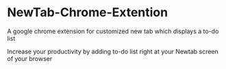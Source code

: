 # NewTab-Chrome-Extention
A google chrome extension for customized new tab which displays a to-do list

Increase your productivity by adding to-do list right at your Newtab screen of your browser
